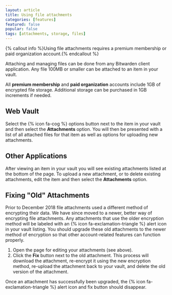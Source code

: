 ```yaml
---
layout: article
title: Using file attachments
categories: [features]
featured: false
popular: false
tags: [attachments, storage, files]
---
```


{% callout info %}Using file attachments requires a premium membership or paid organization account.{% endcallout %}

Attaching and managing files can be done from any Bitwarden client application. Any file  100MB or smaller can be attached to an item in your vault.

All **premium membership** and **paid organization** accounts include 1GB of encrypted file storage. Additional storage can be purchased in 1GB increments if needed.

## Web Vault

Select the {% icon fa-cog %} options button next to the item in your vault and then select the **Attachments** option. You will then be presented with a list of all attached files for that item as well as options for uploading new attachments.

## Other Applications

After viewing an item in your vault you will see existing attachments listed at the bottom of the page. To upload a new attachment, or to delete existing attachments, edit the item and then select the **Attachments** option.

## Fixing "Old" Attachments

Prior to December 2018 file attachments used a different method of encrypting their data. We have since moved to a newer, better way of encrypting file attachments. Any attachments that use the older encryption method will be labeled with an {% icon fa-exclamation-triangle %} alert icon in your vault listing. You should upgrade these old attachments to the newer method of encryption so that other account-related features can function properly.

1. Open the page for editing your attachments (see above).
2. Click the **Fix** button next to the old attachment. This process will download the attachment, re-encrypt it using the new encryption method, re-upload the attachment back to your vault, and delete the old version of the attachment.

Once an attachment has successfully been upgraded, the {% icon fa-exclamation-triangle %} alert icon and fix button should disappear.
